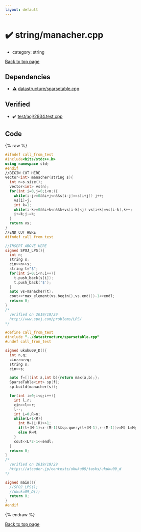 ```yaml
---
layout: default
---
```


<!-- mathjax config similar to math.stackexchange -->
<script type="text/javascript" async
  src="https://cdnjs.cloudflare.com/ajax/libs/mathjax/2.7.5/MathJax.js?config=TeX-MML-AM_CHTML">
</script>
<script type="text/x-mathjax-config">
  MathJax.Hub.Config({
    TeX: { equationNumbers: { autoNumber: "AMS" }},
    tex2jax: {
      inlineMath: [ ['$','$'] ],
      processEscapes: true
    },
    "HTML-CSS": { matchFontHeight: false },
    displayAlign: "left",
    displayIndent: "2em"
  });
</script>

<script type="text/javascript" src="https://cdnjs.cloudflare.com/ajax/libs/jquery/3.4.1/jquery.min.js"></script>
<script src="https://cdn.jsdelivr.net/npm/jquery-balloon-js@1.1.2/jquery.balloon.min.js" integrity="sha256-ZEYs9VrgAeNuPvs15E39OsyOJaIkXEEt10fzxJ20+2I=" crossorigin="anonymous"></script>
<script type="text/javascript" src="../../assets/js/copy-button.js"></script>
<link rel="stylesheet" href="../../assets/css/copy-button.css" />


# :heavy_check_mark: string/manacher.cpp
* category: string


<a href="../../index.html">Back to top page</a>



## Dependencies
* :warning: <a href="../datastructure/sparsetable.cpp.html">datastructure/sparsetable.cpp</a>


## Verified
* :heavy_check_mark: <a href="../../verify/test/aoj/2934.test.cpp.html">test/aoj/2934.test.cpp</a>


## Code
{% raw %}
```cpp
#ifndef call_from_test
#include<bits/stdc++.h>
using namespace std;
#endif
//BEGIN CUT HERE
vector<int> manacher(string s){
  int n=s.size();
  vector<int> vs(n);
  for(int i=0,j=0;i<n;){
    while(i-j>=0&&i+j<n&&s[i-j]==s[i+j]) j++;
    vs[i]=j;
    int k=1;
    while(i-k>=0&&i+k<n&&k+vs[i-k]<j) vs[i+k]=vs[i-k],k++;
    i+=k;j-=k;
  }
  return vs;
}
//END CUT HERE
#ifndef call_from_test

//INSERT ABOVE HERE
signed SPOJ_LPS(){
  int n;
  string s;
  cin>>n>>s;
  string t="$";
  for(int i=0;i<n;i++){
    t.push_back(s[i]);
    t.push_back('$');
  }
  auto vs=manacher(t);
  cout<<*max_element(vs.begin(),vs.end())-1<<endl;
  return 0;
}
/*
  verified on 2019/10/29
  http://www.spoj.com/problems/LPS/
*/

#define call_from_test
#include "../datastructure/sparsetable.cpp"
#undef call_from_test

signed ukuku09_D(){
  int n,q;
  cin>>n>>q;
  string s;
  cin>>s;

  auto f=[](int a,int b){return max(a,b);};
  SparseTable<int> sp(f);
  sp.build(manacher(s));

  for(int i=0;i<q;i++){
    int l,r;
    cin>>l>>r;
    l--;
    int L=0,R=n;
    while(L+1<R){
      int M=(L+R)>>1;
      if(l+(M-1)<r-(M-1)&&sp.query(l+(M-1),r-(M-1))>=M) L=M;
      else R=M;
    }
    cout<<L*2-1<<endl;
  }
  return 0;
}
/*
  verified on 2019/10/29
  https://atcoder.jp/contests/ukuku09/tasks/ukuku09_d
*/

signed main(){
  //SPOJ_LPS();
  //ukuku09_D();
  return 0;
}
#endif

```
{% endraw %}

<a href="../../index.html">Back to top page</a>

